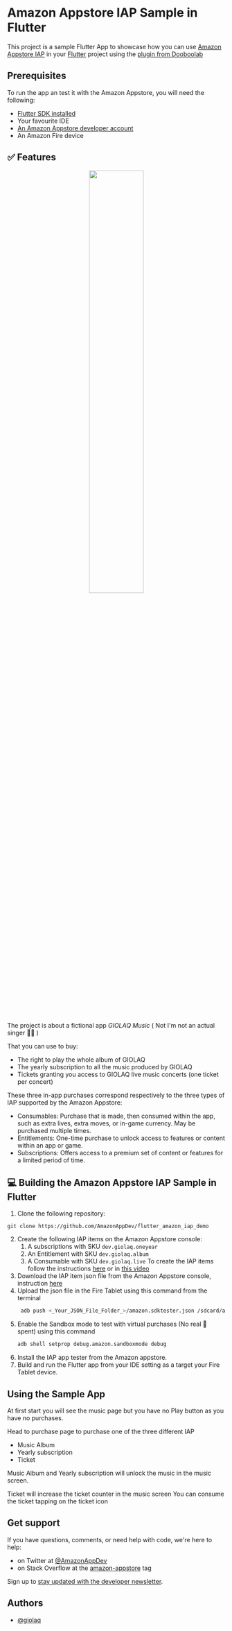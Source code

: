 # Amazon Appstore IAP Sample in Flutter

This project is a sample Flutter App to showcase how you can use [Amazon Appstore IAP](https://developer.amazon.com/docs/in-app-purchasing/iap-get-started.html)
in your [Flutter](https://flutter.dev/) project using the [plugin from Dooboolab](https://github.com/dooboolab/flutter_inapp_purchase)

## Prerequisites

To run the app an test it with the Amazon Appstore, you will need the following:
- [Flutter SDK installed](https://docs.flutter.dev/get-started/install)
- Your favourite IDE
- [An Amazon Appstore developer account](https://developer.amazon.com/apps-and-games)
- An Amazon Fire device

## ✅ Features

<p align="center">
<img src="https://github.com/AmazonAppDev/flutter_amazon_iap_demo/blob/main/images/homelocked.png?raw=true" width=50% height=50%>
</p>

The project is about a fictional app *GIOLAQ Music* ( Not I'm not an actual singer 👨‍🎤 )

That you can use to buy:
- The right to play the whole album of GIOLAQ
- The yearly subscription to all the music produced by GIOLAQ
- Tickets granting you access to GIOLAQ live music concerts (one ticket per concert)

These three in-app purchases correspond respectively to the three types of IAP
supported by the Amazon Appstore:

- Consumables: Purchase that is made, then consumed within the app, such as extra lives, extra moves, or in-game currency. May be purchased multiple times.
- Entitlements: One-time purchase to unlock access to features or content within an app or game.
- Subscriptions: Offers access to a premium set of content or features for a limited period of time.

## 💻 Building the Amazon Appstore IAP Sample in Flutter

1. Clone the following repository:

`git clone https://github.com/AmazonAppDev/flutter_amazon_iap_demo`

2. Create the following IAP items on the Amazon Appstore console:
      1. A subscriptions with SKU `dev.giolaq.oneyear`
      2. An Entitlement with SKU `dev.giolaq.album`
      3. A Consumable with SKU `dev.giolaq.live`
   To create the IAP items follow the instructions [here](https://developer.amazon.com/docs/in-app-purchasing/iap-create-and-submit-iap-items.html#create-new-in-app-items)
   or in [this video](https://www.youtube.com/watch?v=cmPAY16wGb0)
3. Download the IAP item json file from the Amazon Appstore console, instruction [here](https://www.youtube.com/watch?v=cmPAY16wGb0&t=289s)
4. Upload the json file in the Fire Tablet using this command from the terminal
   ```sh
    adb push <_Your_JSON_File_Folder_>/amazon.sdktester.json /sdcard/amazon.sdktester.json
   ```
5. Enable the Sandbox mode to test with virtual purchases (No real 💸 spent) using this command
   ```sh
   adb shell setprop debug.amazon.sandboxmode debug
   ```
6. Install the IAP app tester from the Amazon appstore. 
7. Build and run the Flutter app from your IDE setting as a target your Fire Tablet device.

## Using the Sample App
At first start you will see the music page but you have no Play button as you have no purchases.

Head to purchase page to purchase one of the three different IAP
- Music Album
- Yearly subscription
- Ticket

Music Album and Yearly subscription will unlock the music in the music screen.

Ticket will increase the ticket counter in the music screen
You can consume the ticket tapping on the ticket icon


## Get support

If you have questions, comments, or need help with code, we're here to help:
- on Twitter at [@AmazonAppDev](https://twitter.com/AmazonAppDev)
- on Stack Overflow at the [amazon-appstore](https://stackoverflow.com/questions/tagged/amazon-appstore) tag

Sign up to [stay updated with the developer newsletter](https://m.amazonappservices.com/subscribe-newsletter).

## Authors

- [@giolaq](https://twitter.com/giolaq)

